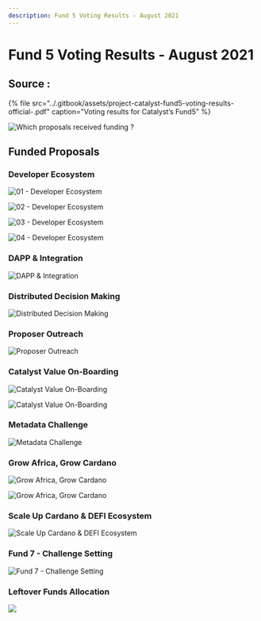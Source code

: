 ```yaml
---
description: Fund 5 Voting Results - August 2021
---
```


# Fund 5 Voting Results - August 2021

## Source :

{% file src="../.gitbook/assets/project-catalyst-fund5-voting-results-official-.pdf" caption="Voting results for Catalyst’s Fund5" %}

![Which proposals received funding ?](../.gitbook/assets/00.png)

## Funded Proposals

### Developer Ecosystem

![01 - Developer Ecosystem](../.gitbook/assets/01.png)

![02 - Developer Ecosystem](../.gitbook/assets/02.png)

![03 - Developer Ecosystem](../.gitbook/assets/03.png)

![04 - Developer Ecosystem](../.gitbook/assets/04.png)

### DAPP & Integration

![DAPP &amp; Integration](../.gitbook/assets/05.png)

### Distributed Decision Making

![Distributed Decision Making](../.gitbook/assets/06.png)

### Proposer Outreach

![Proposer Outreach](../.gitbook/assets/07.png)

### Catalyst Value On-Boarding

![Catalyst Value On-Boarding](../.gitbook/assets/08.png)

![Catalyst Value On-Boarding](../.gitbook/assets/09.png)

### Metadata Challenge

![Metadata Challenge](../.gitbook/assets/10.png)

### Grow Africa, Grow Cardano

![Grow Africa, Grow Cardano](../.gitbook/assets/11.png)

![Grow Africa, Grow Cardano](../.gitbook/assets/12.png)

### Scale Up Cardano & DEFI Ecosystem

![Scale Up Cardano &amp; DEFI Ecosystem](../.gitbook/assets/13.png)

### Fund 7 - Challenge Setting

![Fund 7 - Challenge Setting](../.gitbook/assets/14.png)

### Leftover Funds Allocation

![](../.gitbook/assets/15.png)



















